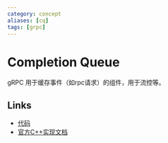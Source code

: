 ```yaml
---
category: concept
aliases: [cq]
tags: [grpc]
---
```

# Completion Queue

gRPC 用于缓存事件（如rpc请求）的组件，用于流控等。

## Links

- [代码](https://github.com/tikv/grpc-rs/blob/2292ba45bbaf8a52c2523f8e3f571ade6f10ab14/src/cq.rs#L187)
- [官方C++实现文档](https://grpc.github.io/grpc/cpp/classgrpc_1_1_completion_queue.html)